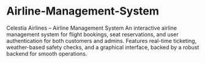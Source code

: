 # Airline-Management-System
Celestia Airlines – Airline Management System  An interactive airline management system for flight bookings, seat reservations, and user authentication for both customers and admins. Features real-time ticketing, weather-based safety checks, and a graphical interface, backed by a robust backend for smooth operations.
